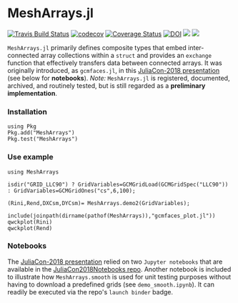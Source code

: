 # MeshArrays.jl


[![Travis Build Status](https://travis-ci.org/gaelforget/MeshArrays.jl.svg?branch=master)](https://travis-ci.org/gaelforget/MeshArrays.jl)
[![codecov](https://codecov.io/gh/gaelforget/GCMFaces.jl/branch/master/graph/badge.svg)](https://codecov.io/gh/gaelforget/GCMFaces.jl)
[![Coverage Status](https://coveralls.io/repos/github/gaelforget/GCMFaces_jl/badge.svg?branch=master)](https://coveralls.io/github/gaelforget/GCMFaces_jl?branch=master)
[![DOI](https://zenodo.org/badge/143987632.svg)](https://zenodo.org/badge/latestdoi/143987632)
[![](https://img.shields.io/badge/docs-stable-blue.svg)](https://gaelforget.github.io/MeshArrays.jl/stable)
[![](https://img.shields.io/badge/docs-dev-blue.svg)](https://gaelforget.github.io/MeshArrays.jl/dev)

`MeshArrays.jl` primarily defines composite types that embed inter-connected array collections within a `struct` and provides an `exchange` function that effectively transfers data between connected arrays. It was originally introduced, as `gcmfaces.jl`, in this [JuliaCon-2018 presentation](https://youtu.be/RDxAy_zSUvg) (see below for **notebooks**). _Note:_ `MeshArrays.jl` is registered, documented, archived, and routinely tested, but is still regarded as a **preliminary implementation**.

### Installation

```
using Pkg
Pkg.add("MeshArrays")
Pkg.test("MeshArrays")
```

### Use example

```
using MeshArrays

isdir("GRID_LLC90") ? GridVariables=GCMGridLoad(GCMGridSpec("LLC90")) : GridVariables=GCMGridOnes("cs",6,100);

(Rini,Rend,DXCsm,DYCsm)= MeshArrays.demo2(GridVariables);

include(joinpath(dirname(pathof(MeshArrays)),"gcmfaces_plot.jl"))
qwckplot(Rini)
qwckplot(Rend)
```

### Notebooks

The [JuliaCon-2018 presentation](https://youtu.be/RDxAy_zSUvg) relied on two `Jupyter notebooks` that are available in the [JuliaCon2018Notebooks repo](https://github.com/gaelforget/JuliaCon2018Notebooks.git). Another notebook is included to illustrate how `MeshArrays.smooth` is used for unit testing purposes without having to download a predefined grids (see `demo_smooth.ipynb`). It can readily be executed via the repo's `launch binder` badge.
